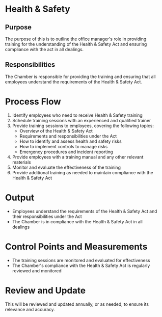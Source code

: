 # Health & Safety
## Purpose
The purpose of this is to outline the office manager's role in providing training for the understanding of the Health & Safety Act and ensuring compliance with the act in all dealings.

## Responsibilities
The Chamber is responsible for providing the training and ensuring that all employees understand the requirements of the Health & Safety Act.

# Process Flow
1. Identify employees who need to receive Health & Safety training
2. Schedule training sessions with an experienced and qualified trainer
3. Provide training sessions to employees, covering the following topics:
    - Overview of the Health & Safety Act
    - Requirements and responsibilities under the Act
    - How to identify and assess health and safety risks
    - How to implement controls to manage risks
    - Emergency procedures and incident reporting
4. Provide employees with a training manual and any other relevant materials
5. Monitor and evaluate the effectiveness of the training
6. Provide additional training as needed to maintain compliance with the Health & Safety Act

# Output
- Employees understand the requirements of the Health & Safety Act and their responsibilities under the Act
- The Chamber is in compliance with the Health & Safety Act in all dealings

# Control Points and Measurements
- The training sessions are monitored and evaluated for effectiveness
- The Chamber's compliance with the Health & Safety Act is regularly reviewed and monitored

# Review and Update
This will be reviewed and updated annually, or as needed, to ensure its relevance and accuracy.